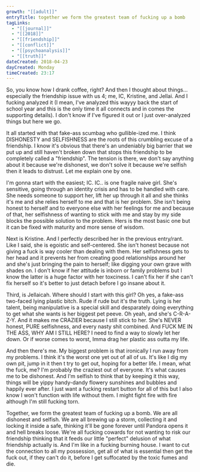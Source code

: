 ```yaml
---
growth: "[[adult]]"
entryTitle: together we form the greatest team of fucking up a bomb
tagLinks:
  - "[[journal]]"
  - "[[2018]]"
  - "[[friendship]]"
  - "[[conflict]]"
  - "[[psychoanalysis]]"
  - "[[truth]]"
dateCreated: 2018-04-23
dayCreated: Monday
timeCreated: 23:17
---
```

So, you know how I drank coffee, right? And then I thought about things... especially the friendship issue with us 4; me, IC, Kristine, and Jellai. And I fucking analyzed it (I mean, I've analyzed this wayyy back the start of school year and this is the only time it all connects and in comes the supporting details). I don't know if I've figured it out or I just over-analyzed things but here we go. 

It all started with that fake-ass scumbag who gullible-ized me. I think DISHONESTY and SELFISHNESS are the roots of this crumbling excuse of a friendship. I know it's obvious that there's an undeniably big barrier that we put up and still haven't broken down that stops this friendship to be completely called a "friendship". The tension is there, we don't say anything about it because we're dishonest, we don't solve it because we're selfish then it leads to distrust. Let me explain one by one.

I'm gonna start with the easiest; IC. IC.. is one fragile naive girl. She's sensitive, going through an identity crisis and has to be handled with care. She needs someone to support her, lift her up through it all and she thinks it's me and she relies herself to me and that is her problem. She isn't being honest to herself and to everyone else with her feelings for me and because of that, her selfishness of wanting to stick with me and stay by my side blocks the possible solution to the problem. Hers is the most basic one but it can be fixed with maturity and more sense of wisdom.

Next is Kristine. And I perfectly described her in the previous entry/rant. Like I said, she is egoistic and self-centered. She isn't honest because not giving a fuck is way cooler than dealing with them. Her selfishness gets to her head and it prevents her from creating good relationships around her and she's just bringing the pain to herself; like digging your own grave with shades on. I don't know if her attitude is inborn or family problems but I know the latter is a huge factor with her toxciness. I can't fix her if she can't fix herself so it's better to just detach before I go insane about it.

Third, is Jellaicah. Where should I start with this girl? Oh yes, a fake-ass two-faced lying plastic bitch. Rude if rude but it's the truth. Lying is her talent, being manipulative is a special skill and desparately doing everything to get what she wants is her biggest pet peeve. Oh yeah, and she's C-R-A-Z-Y. And it makes me CRAZIER because I still stick to her. She's NEVER honest, PURE selfishness, and every nasty shit combined. And FUCK ME IN THE ASS, WHY AM I STILL HERE? I need to find a way to slowly let her down. Or if worse comes to worst, Imma drag her plastic ass outta my life.

And then there's me. My biggest problem is that ironically I run away from my problems. I think it's the worst one yet out of all of us. It's like I dig my own pit, jump in it then t try to get out, hoping for a better life. I mean, what the fuck, me? I'm probably the craziest out of everyone. It's what causes me to be dishonest. And I'm selfish to think that by keeping it this way, things will be yippy handy-dandy flowery sunshines and bubbles and happily ever after. I just want a fucking restart button for all of this but I also know I won't function with life without them. I might fight fire with fire although I'm still fucking torn. 

Together, we form the greatest team of fucking up a bomb. We are all dishonest and selfish. We are all brewing up a storm, collecting it and locking it inside a safe, thinking it'll be gone forever until Pandora opens it and hell breaks loose. We're all fucking cowards for not wanting to risk our friendship thinking that it feeds our little "perfect" delusion of what friendship actually is. And I'm like in a fucking burning house. I want to cut the connection to all my possession, get all of what is essential then get the fuck out, if they can't do it, before I get suffocated by the toxic fumes and die. 